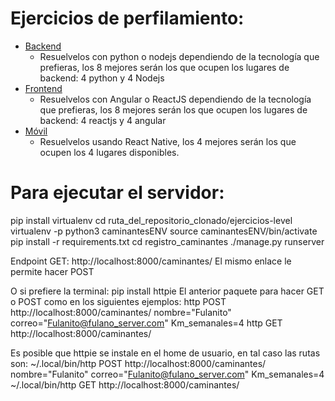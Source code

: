 # Ejercicios de perfilamiento:

- [Backend](https://github.com/hackademymx/frontend-level/blob/master/README-backend.md)
  - Resuelvelos con python o nodejs dependiendo de la tecnología que prefieras, los 8 mejores serán los que ocupen los lugares de backend: 4 python y 4 Nodejs
- [Frontend](https://github.com/hackademymx/frontend-level/blob/master/README-frontend.md)
  - Resuelvelos con Angular o ReactJS dependiendo de la tecnología que prefieras, los 8 mejores serán los que ocupen los lugares de backend: 4 reactjs y 4 angular
- [Móvil](https://github.com/hackademymx/frontend-level/blob/master/README-movil.md)
  - Resuelvelos usando React Native, los 4 mejores serán los que ocupen los 4 lugares disponibles.
  
# Para ejecutar el servidor:
pip install virtualenv
cd ruta_del_repositorio_clonado/ejercicios-level
virtualenv -p python3 caminantesENV
source caminantesENV/bin/activate
pip install -r requirements.txt
cd registro_caminantes
./manage.py runserver

Endpoint GET:
http://localhost:8000/caminantes/
El mismo enlace le permite hacer POST

O si prefiere la terminal:
pip install httpie
El anterior paquete para hacer GET o POST como en los siguientes ejemplos:
http POST http://localhost:8000/caminantes/ nombre="Fulanito" correo="Fulanito@fulano_server.com" Km_semanales=4
http GET http://localhost:8000/caminantes/

Es posible que httpie se instale en el home de usuario, en tal caso las rutas son:
~/.local/bin/http POST http://localhost:8000/caminantes/ nombre="Fulanito" correo="Fulanito@fulano_server.com" Km_semanales=4
~/.local/bin/http GET http://localhost:8000/caminantes/
